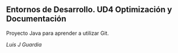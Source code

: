 ## Entornos de Desarrollo. UD4 Optimización y Documentación


Proyecto Java para aprender a utilizar Git.


*Luis J Guardia*
